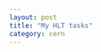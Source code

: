 ```yaml
---
layout: post
title: "My HLT tasks"
category: cern
---
```

<script type="text/javascript" language="javascript" src="https://creately.com/player/createlyplayerstart.js">
</script>

<div id="creately-container-gvmj80621-It0tETVpH2vGfvMPNuDHOFAhdmQ=">
</div>

<script type="text/javascript">
createlyPlayerStart( {
container: "creately-container-gvmj80621-It0tETVpH2vGfvMPNuDHOFAhdmQ=",
docid :"gvmj80621-It0tETVpH2vGfvMPNuDHOFAhdmQ=",
title :"HLT Tasks",
width :640,height :400,bgcolor :"#ffffff",logo :0
} );</script>




